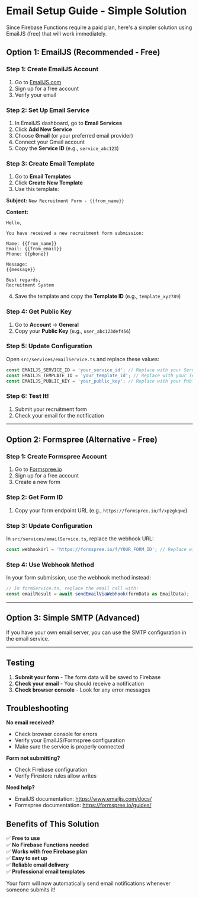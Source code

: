 # Email Setup Guide - Simple Solution

Since Firebase Functions require a paid plan, here's a simpler solution using EmailJS (free) that will work immediately.

## Option 1: EmailJS (Recommended - Free)

### Step 1: Create EmailJS Account
1. Go to [EmailJS.com](https://www.emailjs.com/)
2. Sign up for a free account
3. Verify your email

### Step 2: Set Up Email Service
1. In EmailJS dashboard, go to **Email Services**
2. Click **Add New Service**
3. Choose **Gmail** (or your preferred email provider)
4. Connect your Gmail account
5. Copy the **Service ID** (e.g., `service_abc123`)

### Step 3: Create Email Template
1. Go to **Email Templates**
2. Click **Create New Template**
3. Use this template:

**Subject:** `New Recruitment Form - {{from_name}}`

**Content:**
```
Hello,

You have received a new recruitment form submission:

Name: {{from_name}}
Email: {{from_email}}
Phone: {{phone}}

Message:
{{message}}

Best regards,
Recruitment System
```

4. Save the template and copy the **Template ID** (e.g., `template_xyz789`)

### Step 4: Get Public Key
1. Go to **Account** → **General**
2. Copy your **Public Key** (e.g., `user_abc123def456`)

### Step 5: Update Configuration
Open `src/services/emailService.ts` and replace these values:

```typescript
const EMAILJS_SERVICE_ID = 'your_service_id'; // Replace with your Service ID
const EMAILJS_TEMPLATE_ID = 'your_template_id'; // Replace with your Template ID  
const EMAILJS_PUBLIC_KEY = 'your_public_key'; // Replace with your Public Key
```

### Step 6: Test It!
1. Submit your recruitment form
2. Check your email for the notification

---

## Option 2: Formspree (Alternative - Free)

### Step 1: Create Formspree Account
1. Go to [Formspree.io](https://formspree.io/)
2. Sign up for a free account
3. Create a new form

### Step 2: Get Form ID
1. Copy your form endpoint URL (e.g., `https://formspree.io/f/xpzgkqwe`)

### Step 3: Update Configuration
In `src/services/emailService.ts`, replace the webhook URL:

```typescript
const webhookUrl = 'https://formspree.io/f/YOUR_FORM_ID'; // Replace with your form URL
```

### Step 4: Use Webhook Method
In your form submission, use the webhook method instead:

```typescript
// In formService.ts, replace the email call with:
const emailResult = await sendEmailViaWebhook(formData as EmailData);
```

---

## Option 3: Simple SMTP (Advanced)

If you have your own email server, you can use the SMTP configuration in the email service.

---

## Testing

1. **Submit your form** - The form data will be saved to Firebase
2. **Check your email** - You should receive a notification
3. **Check browser console** - Look for any error messages

## Troubleshooting

**No email received?**
- Check browser console for errors
- Verify your EmailJS/Formspree configuration
- Make sure the service is properly connected

**Form not submitting?**
- Check Firebase configuration
- Verify Firestore rules allow writes

**Need help?**
- EmailJS documentation: https://www.emailjs.com/docs/
- Formspree documentation: https://formspree.io/guides/

## Benefits of This Solution

✅ **Free to use**  
✅ **No Firebase Functions needed**  
✅ **Works with free Firebase plan**  
✅ **Easy to set up**  
✅ **Reliable email delivery**  
✅ **Professional email templates**  

Your form will now automatically send email notifications whenever someone submits it!

